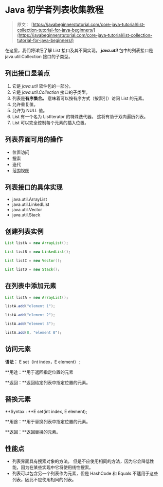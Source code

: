 # Java 初学者列表收集教程

> 原文： [https://javabeginnerstutorial.com/core-java-tutorial/list-collection-tutorial-for-java-beginners/](https://javabeginnerstutorial.com/core-java-tutorial/list-collection-tutorial-for-java-beginners/)

在这里，我们将详细了解 List 接口及其不同实现。 ***java.util*** 包中的列表接口是 java.util.Collection 接口的子类型。

## 列出接口显着点

1.  它是 *java.util* 软件包的一部分。
2.  它是 *java.util.Collection* 接口的子类型。
3.  列表是**有序集合。** 意味着可以按有序方式（按索引）访问 List 的元素。
4.  允许重复值。
5.  允许为 NULL 值。
6.  List 有一个名为 ListIterator 的特殊迭代器。 这将有助于双向遍历列表。
7.  List 可以完全控制每个元素的插入位置。

## 列表界面可用的操作

*   位置访问
*   搜索
*   迭代
*   范围视图

## 列表接口的具体实现

*   java.util.ArrayList
*   java.util.LinkedList
*   java.util.Vector
*   java.util.Stack

## 创建列表实例

```java
List listA = new ArrayList();
```

```java
List listB = new LinkedList();
```

```java
List listC = new Vector();
```

```java
List listD = new Stack();
```

## 在列表中添加元素

```java
List listA = new ArrayList();
```

```java
listA.add("element 1");
```

```java
listA.add("element 2");
```

```java
listA.add("element 3");
```

```java
listA.add(0, "element 0");
```

## 访问元素

**语法：** E set（int index，E element）;

**用途：**用于返回指定位置的元素

**返回：**返回给定列表中指定位置的元素。

## 替换元素

**Syntax : **E set(int index, E element);

**用途：**用于替换列表中指定位置的元素。

**返回：**返回替换的元素。

## 性能点

*   列表界面具有搜索对象的方法。 但是不应使用相同的方法，因为它会降低性能，因为在某些实现中它将使用线性搜索。
*   列表可以包含另一个列表作为元素，但是 HashCode 和 Equals 不适用于这些列表，因此不应使用相同的列表。